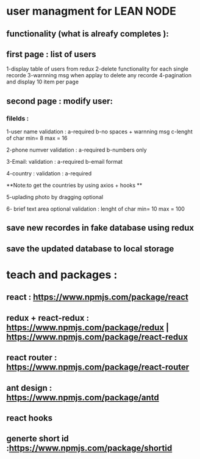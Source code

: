 # user managment for LEAN NODE

## functionality (what is alreafy completes ):
## first page : list of users 

1-display table of users from redux 
2-delete functionality for each single recorde 
3-warnning msg when applay to delete any recorde
4-pagination and display 10 item per page 

## second page : modify user:
### filelds :
1-user name 
validation : 
a-required 
b-no spaces + warnning msg 
c-lenght of char min= 8 max = 16

2-phone numver 
validation : 
a-required 
b-numbers only 

3-Email:
validation : 
a-required 
b-email format 

4-country :
validation : 
a-required 

**Note:to get the countries by using axios + hooks **

5-uplading photo by dragging 
optional 

6- brief text area 
optional
validation : 
lenght of char min= 10 max = 100

## save new recordes in fake database using redux 
## save the updated database to local storage 

# teach and packages  :
## react : https://www.npmjs.com/package/react
## redux + react-redux  : https://www.npmjs.com/package/redux | https://www.npmjs.com/package/react-redux
## react router : https://www.npmjs.com/package/react-router
## ant design : https://www.npmjs.com/package/antd
## react hooks  
## generte short id  :https://www.npmjs.com/package/shortid





